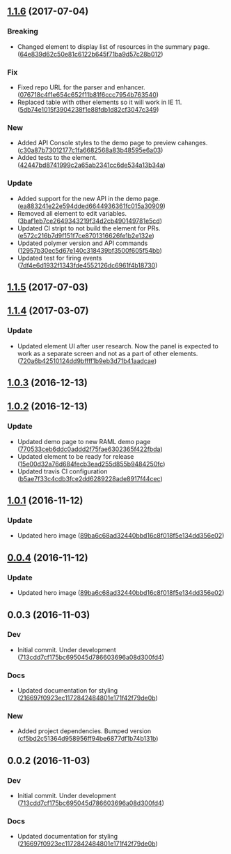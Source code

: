<a name="1.1.6"></a>
## [1.1.6](https://github.com/advanced-rest-client/raml-summary-view/compare/1.1.5...v1.1.6) (2017-07-04)


### Breaking

* Changed element to display list of resources in the summary page. ([64e839d62c50e81c6122b645f71ba9d57c28b012](https://github.com/advanced-rest-client/raml-summary-view/commit/64e839d62c50e81c6122b645f71ba9d57c28b012))

### Fix

* Fixed repo URL for the parser and enhancer. ([076718c4f1e654c652f11b81f6ccc7954b763540](https://github.com/advanced-rest-client/raml-summary-view/commit/076718c4f1e654c652f11b81f6ccc7954b763540))
* Replaced table with other elements so it will work in IE 11. ([5db74e1015f3904238f1e88fdb1d82cf3047c349](https://github.com/advanced-rest-client/raml-summary-view/commit/5db74e1015f3904238f1e88fdb1d82cf3047c349))

### New

* Added API Console styles to the demo page to preview cahanges. ([c30a87b73012177c1fa6682568a83b48595e6a03](https://github.com/advanced-rest-client/raml-summary-view/commit/c30a87b73012177c1fa6682568a83b48595e6a03))
* Added tests to the element. ([42447bd8741999c2a65ab2341cc6de534a13b34a](https://github.com/advanced-rest-client/raml-summary-view/commit/42447bd8741999c2a65ab2341cc6de534a13b34a))

### Update

* Added support for the new API in the demo page. ([ea883241e22e594dded6644936361fc015a30909](https://github.com/advanced-rest-client/raml-summary-view/commit/ea883241e22e594dded6644936361fc015a30909))
* Removed all element to edit variables. ([3baf1eb7ce2649343219f34d2cb490149781e5cd](https://github.com/advanced-rest-client/raml-summary-view/commit/3baf1eb7ce2649343219f34d2cb490149781e5cd))
* Updated CI stript to not build the element for PRs. ([e572c216b7d9f151f7ce8701316626fe1b2e132e](https://github.com/advanced-rest-client/raml-summary-view/commit/e572c216b7d9f151f7ce8701316626fe1b2e132e))
* Updated polymer version and API commands ([12957b30ec5d67e140c318439bf3500f605f54bb](https://github.com/advanced-rest-client/raml-summary-view/commit/12957b30ec5d67e140c318439bf3500f605f54bb))
* Updated test for firing events ([7df4e6d1932f1343fde4552126dc6961f4b18730](https://github.com/advanced-rest-client/raml-summary-view/commit/7df4e6d1932f1343fde4552126dc6961f4b18730))



<a name="1.1.5"></a>
## [1.1.5](https://github.com/advanced-rest-client/raml-summary-view/compare/1.1.4...v1.1.5) (2017-07-03)




<a name="1.1.4"></a>
## [1.1.4](https://github.com/advanced-rest-client/raml-summary-view/compare/1.0.3...v1.1.4) (2017-03-07)


### Update

* Updated element UI after user research. Now the panel is expected to work as a separate screen and not as a part of other elements. ([720a6b42510124dd9bffff1b9eb3d71b41aadcae](https://github.com/advanced-rest-client/raml-summary-view/commit/720a6b42510124dd9bffff1b9eb3d71b41aadcae))



<a name="1.0.3"></a>
## [1.0.3](https://github.com/advanced-rest-client/raml-summary-view/compare/1.0.2...v1.0.3) (2016-12-13)




<a name="1.0.2"></a>
## [1.0.2](https://github.com/advanced-rest-client/raml-summary-view/compare/1.0.1...v1.0.2) (2016-12-13)


### Update

* Updated demo page to new RAML demo page ([770533ceb6ddc0addd2f75fae6302365f422fbda](https://github.com/advanced-rest-client/raml-summary-view/commit/770533ceb6ddc0addd2f75fae6302365f422fbda))
* Updated element to be ready for release ([15e00d32a76d684fecb3ead255d855b9484250fc](https://github.com/advanced-rest-client/raml-summary-view/commit/15e00d32a76d684fecb3ead255d855b9484250fc))
* Updated travis CI configuration ([b5ae7f33c4cdb3fce2dd6289228ade8917f44cec](https://github.com/advanced-rest-client/raml-summary-view/commit/b5ae7f33c4cdb3fce2dd6289228ade8917f44cec))



<a name="1.0.1"></a>
## [1.0.1](https://github.com/advanced-rest-client/raml-summary-view/compare/0.0.3...v1.0.1) (2016-11-12)


### Update

* Updated hero image ([89ba6c68ad32440bbd16c8f018f5e134dd356e02](https://github.com/advanced-rest-client/raml-summary-view/commit/89ba6c68ad32440bbd16c8f018f5e134dd356e02))



<a name="0.0.4"></a>
## [0.0.4](https://github.com/advanced-rest-client/raml-summary-view/compare/0.0.3...v0.0.4) (2016-11-12)


### Update

* Updated hero image ([89ba6c68ad32440bbd16c8f018f5e134dd356e02](https://github.com/advanced-rest-client/raml-summary-view/commit/89ba6c68ad32440bbd16c8f018f5e134dd356e02))



<a name="0.0.3"></a>
## 0.0.3 (2016-11-03)


### Dev

* Initial commit. Under development ([713cdd7cf175bc695045d786603696a08d300fd4](https://github.com/advanced-rest-client/raml-summary-view/commit/713cdd7cf175bc695045d786603696a08d300fd4))

### Docs

* Updated documentation for styling ([216697f0923ec1172842484801e171f42f79de0b](https://github.com/advanced-rest-client/raml-summary-view/commit/216697f0923ec1172842484801e171f42f79de0b))

### New

* Added project dependencies. Bumped version ([cf5bd2c51364d958956ff94be6877df1b74b131b](https://github.com/advanced-rest-client/raml-summary-view/commit/cf5bd2c51364d958956ff94be6877df1b74b131b))



<a name="0.0.2"></a>
## 0.0.2 (2016-11-03)


### Dev

* Initial commit. Under development ([713cdd7cf175bc695045d786603696a08d300fd4](https://github.com/advanced-rest-client/raml-summary-view/commit/713cdd7cf175bc695045d786603696a08d300fd4))

### Docs

* Updated documentation for styling ([216697f0923ec1172842484801e171f42f79de0b](https://github.com/advanced-rest-client/raml-summary-view/commit/216697f0923ec1172842484801e171f42f79de0b))



